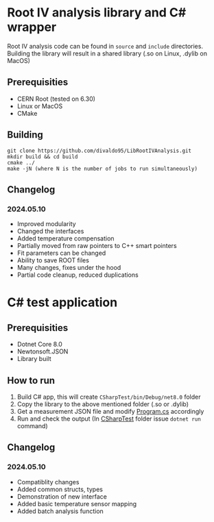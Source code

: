 # Root IV analysis library and C# wrapper

Root IV analysis code can be found in `source` and `include` directories. Building the library will result in a shared library (.so on Linux, .dylib on MacOS)

## Prerequisities
* CERN Root (tested on 6.30)
* Linux or MacOS
* CMake

## Building
```
git clone https://github.com/divaldo95/LibRootIVAnalysis.git
mkdir build && cd build
cmake ../
make -jN (where N is the number of jobs to run simultaneously)
```

## Changelog
### 2024.05.10
- Improved modularity
- Changed the interfaces
- Added temperature compensation
- Partially moved from raw pointers to C++ smart pointers
- Fit parameters can be changed
- Ability to save ROOT files
- Many changes, fixes under the hood
- Partial code cleanup, reduced duplications

# C# test application

## Prerequisities
* Dotnet Core 8.0
* Newtonsoft.JSON
* Library built

## How to run
1. Build C# app, this will create `CSharpTest/bin/Debug/net8.0` folder
2. Copy the library to the above mentioned folder (.so or .dylib)
3. Get a measurement JSON file and modify [Program.cs](CSharpTest/Program.cs) accordingly
4. Run and check the output (In [CSharpTest](CSharpTest) folder issue `dotnet run` command)

## Changelog
### 2024.05.10
- Compatiblity changes
- Added common structs, types
- Demonstration of new interface
- Added basic temperature sensor mapping
- Added batch analysis function